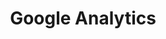 ---
images:
- google_analytics-120x60.png
- google_analytics-ar21.svg
- google_analytics-official.svg
layout: default
title: Google Analytics
---